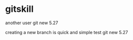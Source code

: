 # gitskill


another user  git new 5.27

creating a new branch is quick and simple
test git new 5.27

